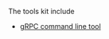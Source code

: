 The tools kit include

* [gRPC command line tool](https://github.com/grpc/grpc/blob/master/doc/command_line_tool.md)
